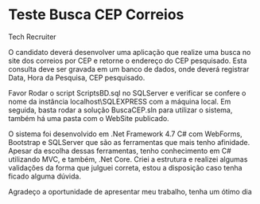# Teste Busca CEP Correios
Tech Recruiter

O candidato deverá desenvolver uma aplicação que realize uma busca no site dos correios por CEP e retorne o endereço do CEP pesquisado. Esta consulta deve ser gravada em um banco de dados, onde deverá registrar Data, Hora da Pesquisa, CEP pesquisado.

Favor Rodar o script ScriptsBD.sql no SQLServer e verificar se confere o nome da instância localhost\SQLEXPRESS com a máquina local.
Em seguida, basta rodar a solução BuscaCEP.sln para utilizar o sistema, também há uma pasta com o WebSite publicado.   
    
O sistema foi desenvolvido em .Net Framework 4.7 C# com WebForms, Bootstrap e SQLServer que são as ferramentas que mais tenho afinidade.
Apesar da escolha dessas ferramentas, tenho conhecimento em C# utilizando MVC, e também, .Net Core.
Criei a estrutura e realizei algumas validações da forma que julguei correta, estou a disposição caso tenha ficado alguma dúvida.

Agradeço a oportunidade de apresentar meu trabalho, tenha um ótimo dia
